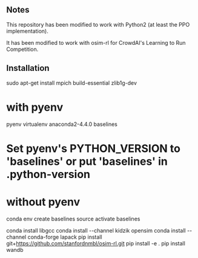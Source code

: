 Notes
-----

This repository has been modified to work with Python2 (at least the PPO implementation).

It has been modified to work with osim-rl for CrowdAI's Learning to Run Competition.

Installation
------------

sudo apt-get install mpich build-essential zlib1g-dev

# with pyenv
pyenv virtualenv anaconda2-4.4.0 baselines
# Set pyenv's PYTHON_VERSION to 'baselines' or put 'baselines' in .python-version

# without pyenv
conda env create baselines
source activate baselines

conda install libgcc
conda install --channel kidzik opensim
conda install --channel conda-forge lapack
pip install git+https://github.com/stanfordnmbl/osim-rl.git
pip install -e .
pip install wandb